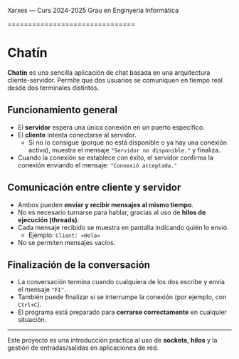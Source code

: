 Xarxes — Curs 2024-2025 
Grau en Enginyeria Informàtica 

===============================
# Chatín 

**Chatín** es una sencilla aplicación de chat basada en una arquitectura cliente-servidor. Permite que dos usuarios se comuniquen en tiempo real desde dos terminales distintos.

## Funcionamiento general

- El **servidor** espera una única conexión en un puerto específico.
- El **cliente** intenta conectarse al servidor.  
  - Si no lo consigue (porque no está disponible o ya hay una conexión activa), muestra el mensaje `"Servidor no disponible."` y finaliza.
- Cuando la conexión se establece con éxito, el servidor confirma la conexión enviando el mensaje: `"Connexió acceptada."`

## Comunicación entre cliente y servidor

- Ambos pueden **enviar y recibir mensajes al mismo tiempo**.
- No es necesario turnarse para hablar, gracias al uso de **hilos de ejecución (threads)**.
- Cada mensaje recibido se muestra en pantalla indicando quién lo envió.  
  - Ejemplo: `Client: «Hola»`
- No se permiten mensajes vacíos.

## Finalización de la conversación

- La conversación termina cuando cualquiera de los dos escribe y envía el mensaje `"FI"`.
- También puede finalizar si se interrumpe la conexión (por ejemplo, con `Ctrl+C`).
- El programa está preparado para **cerrarse correctamente** en cualquier situación.

---

Este proyecto es una introducción práctica al uso de **sockets**, **hilos** y la gestión de entradas/salidas en aplicaciones de red.
